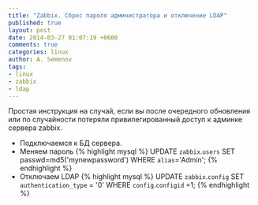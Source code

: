 ```yaml
---
title: "Zabbix. Сброс пароля администратора и отключение LDAP"
published: true
layout: post
date: 2014-03-27 01:07:19 +0600
comments: true
categories: linux
author: A. Semenov
tags: 
- linux
- zabbix
- ldap
---
```

Простая инструкция на случай, если вы после очередного обновления или по случайности потеряли привилегированный доступ к админке сервера zabbix.

<!--more-->

+ Подключаемся к БД сервера. 
+ Меняем пароль
{% highlight mysql %}
UPDATE `zabbix`.`users` SET passwd=md5('mynewpassword') WHERE `alias`='Admin';
{% endhighlight %}
+ Отключаем LDAP
{% highlight mysql %}
UPDATE  `zabbix`.`config` SET  `authentication_type` =  '0' WHERE  `config`.`configid` =1;
{% endhighlight %}

